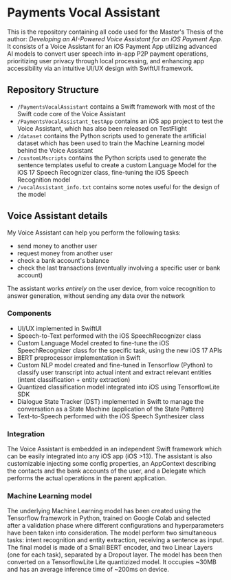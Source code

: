 # Payments Vocal Assistant

This is the repository containing all code used for the Master's Thesis of the author: *Developing an AI-Powered Voice Assistant for an iOS Payment App*. 
It consists of a Voice Assistant for an iOS Payment App utilizing advanced AI models to convert user speech into in-app P2P payment operations, prioritizing user privacy through local processing, and enhancing app accessibility via an intuitive UI/UX design with SwiftUI framework.

## Repository Structure
- `/PaymentsVocalAssistant` contains a Swift framework with most of the Swift code core of the Voice Assistant
- `/PaymentsVocalAssistant_testApp` contains an iOS app project to test the Voice Assistant, which has also been released on TestFlight
- `/dataset` contains the Python scripts used to generate the artificial dataset which has been used to train the Machine Learning model behind the Voice Assistant
- `/customLMscripts` contains the Python scripts used to generate the sentence templates useful to create a custom Language Model for the iOS 17 Speech Recognizer class, fine-tuning the iOS Speech Recognition model
- `/vocalAssistant_info.txt` contains some notes useful for the design of the model


## Voice Assistant details
My Voice Assistant can help you perform the following tasks:
-  send money to another user
-  request money from another user
-  check a bank account's balance
-  check the last transactions (eventually involving a specific user or bank account)
    
The assistant works *entirely* on the user device, from voice recognition to answer generation, without sending any data over the network

### Components
- UI/UX implemented in SwiftUI
- Speech-to-Text performed with the iOS SpeechRecognizer class
- Custom Language Model created to fine-tune the iOS SpeechRecognizer class for the specific task, using the new iOS 17 APIs
- BERT preprocessor implementation in Swift
- Custom NLP model created and fine-tuned in Tensorflow (Python) to classify user transcript into actual intent and extract relevant entities (intent classification + entity extraction)
- Quantized classification model integrated into iOS using TensorflowLite SDK
- Dialogue State Tracker (DST) implemented in Swift to manage the conversation as a State Machine (application of the State Pattern)
- Text-to-Speech performed with the iOS Speech Synthesizer class

### Integration
The Voice Assistant is embedded in an independent Swift framework which can be easily integrated into any iOS app (iOS >13). The assistant is also customizable injecting some config properties, an AppContext describing the contacts and the bank accounts of the user, and a Delegate which performs the actual operations in the parent application.

### Machine Learning model
The underlying Machine Learning model has been created using the Tensorflow framework in Python, trained on Google Colab and selected after a validation phase where different configurations and hyperparameters have been taken into consideration.
The model perform two simultaneous tasks: intent recognition and entity extraction, receiving a sentence as input. The final model is made of a Small BERT encoder, and two Linear Layers (one for each task), separated by a Dropout layer.
The model has been then converted on a TensorflowLite Lite quantizized model. It occupies ~30MB and has an average inference time of ~200ms on device.
